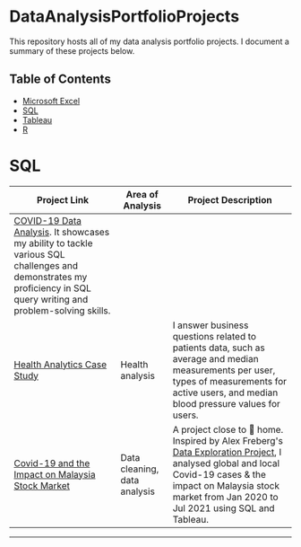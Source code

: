# DataAnalysisPortfolioProjects
This repository hosts all of my data analysis portfolio projects. I document a summary of these projects below.

## Table of Contents
- [Microsoft Excel](#excel)
- [SQL](#sql)
- [Tableau](#tableau)
- [R](#R)

# SQL

| Project Link | Area of Analysis | Project Description | 
|---|---|---|
| [COVID-19 Data Analysis](COVIDDataAnalysis.sql). It showcases my ability to tackle various SQL challenges and demonstrates my proficiency in SQL query writing and problem-solving skills. | 
| [Health Analytics Case Study](https://github.com/katiehuangx/Serious-SQL-Apprenticeship/blob/main/Health%20Analytics%20Mini%20Case%20Study.md) | Health analysis | I answer business questions related to patients data, such as average and median measurements per user, types of measurements for active users, and median blood pressure values for users. |  
| [Covid-19 and the Impact on Malaysia Stock Market](https://github.com/katiehuangx/Covid-19-and-Impact-on-Malaysia-stock-market) | Data cleaning, data analysis | A project close to 🏡 home. Inspired by Alex Freberg's [Data Exploration Project](https://www.youtube.com/watch?v=qfyynHBFOsM&list=PLUaB-1hjhk8H48Pj32z4GZgGWyylqv85f&index=1), I analysed global and local Covid-19 cases & the impact on Malaysia stock market from Jan 2020 to Jul 2021 using SQL and Tableau. |  

***

